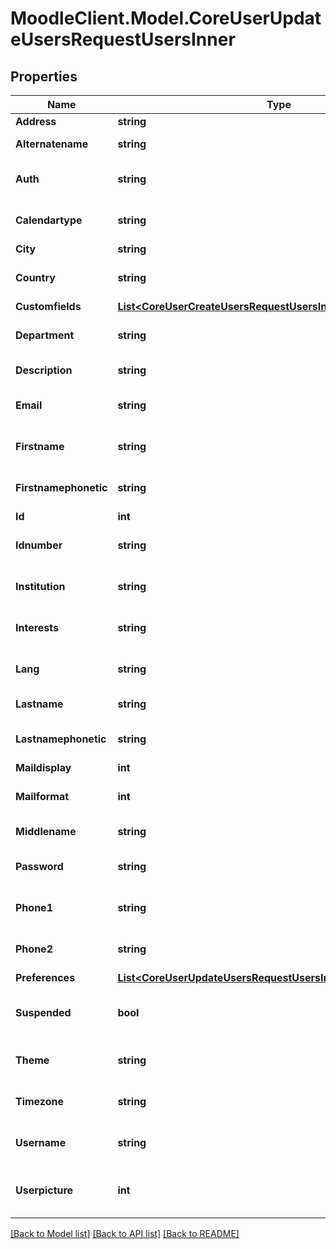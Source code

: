 # MoodleClient.Model.CoreUserUpdateUsersRequestUsersInner

## Properties

Name | Type | Description | Notes
------------ | ------------- | ------------- | -------------
**Address** | **string** | Postal address | [optional] 
**Alternatename** | **string** | The alternate name of the user | [optional] 
**Auth** | **string** | Auth plugins include manual, ldap, etc | [optional] [default to ""]
**Calendartype** | **string** | Calendar type such as \&quot;gregorian\&quot;, must exist on server | [optional] [default to ""]
**City** | **string** | Home city of the user | [optional] 
**Country** | **string** | Home country code of the user, such as AU or CZ | [optional] 
**Customfields** | [**List&lt;CoreUserCreateUsersRequestUsersInnerCustomfieldsInner&gt;**](CoreUserCreateUsersRequestUsersInnerCustomfieldsInner.md) |  | [optional] 
**Department** | **string** | Department | [optional] [default to "null"]
**Description** | **string** | User profile description, no HTML | [optional] 
**Email** | **string** | A valid and unique email address | [optional] [default to ""]
**Firstname** | **string** | The first name(s) of the user | [optional] [default to ""]
**Firstnamephonetic** | **string** | The first name(s) phonetically of the user | [optional] 
**Id** | **int** | ID of the user | [optional] 
**Idnumber** | **string** | An arbitrary ID code number perhaps from the institution | [optional] 
**Institution** | **string** | Institution | [optional] [default to "null"]
**Interests** | **string** | User interests (separated by commas) | [optional] 
**Lang** | **string** | Language code such as \&quot;en\&quot;, must exist on server | [optional] [default to ""]
**Lastname** | **string** | The family name of the user | [optional] 
**Lastnamephonetic** | **string** | The family name phonetically of the user | [optional] 
**Maildisplay** | **int** | Email visibility | [optional] 
**Mailformat** | **int** | Mail format code is 0 for plain text, 1 for HTML etc | [optional] 
**Middlename** | **string** | The middle name of the user | [optional] 
**Password** | **string** | Plain text password consisting of any characters | [optional] [default to ""]
**Phone1** | **string** | Phone | [optional] [default to "null"]
**Phone2** | **string** | Mobile phone | [optional] [default to "null"]
**Preferences** | [**List&lt;CoreUserUpdateUsersRequestUsersInnerPreferencesInner&gt;**](CoreUserUpdateUsersRequestUsersInnerPreferencesInner.md) |  | [optional] 
**Suspended** | **bool** | Suspend user account, either false to enable user login or true to disable it | [optional] 
**Theme** | **string** | Theme name such as \&quot;standard\&quot;, must exist on server | [optional] 
**Timezone** | **string** | Timezone code such as Australia/Perth, or 99 for default | [optional] 
**Username** | **string** | Username policy is defined in Moodle security config. | [optional] [default to ""]
**Userpicture** | **int** | The itemid where the new user picture has been uploaded to, 0 to delete | [optional] [default to null]

[[Back to Model list]](../README.md#documentation-for-models) [[Back to API list]](../README.md#documentation-for-api-endpoints) [[Back to README]](../README.md)

